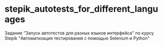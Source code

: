 # stepik_autotests_for_different_languages
Задание "Запуск автотестов для разных языков интерфейса" по курсу Stepik "Автоматизация тестирования с помощью Selenium и Python"
